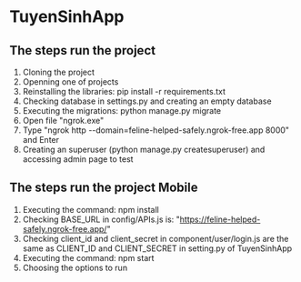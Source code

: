 # TuyenSinhApp
## The steps run the project
1. Cloning the project
2. Openning one of projects
3. Reinstalling the libraries: pip install -r requirements.txt
4. Checking database in settings.py and creating an empty database
5. Executing the migrations: python manage.py migrate
6. Open file "ngrok.exe"
7. Type "ngrok http --domain=feline-helped-safely.ngrok-free.app 8000" and Enter
8. Creating an superuser (python manage.py createsuperuser) and accessing admin page to test

## The steps run the project Mobile
1. Executing the command: npm install
2. Checking BASE_URL in config/APIs.js is: "https://feline-helped-safely.ngrok-free.app/"
3. Checking client_id and client_secret in component/user/login.js are the same as CLIENT_ID and CLIENT_SECRET in setting.py of TuyenSinhApp
4. Executing the command: npm start
5. Choosing the options to run
